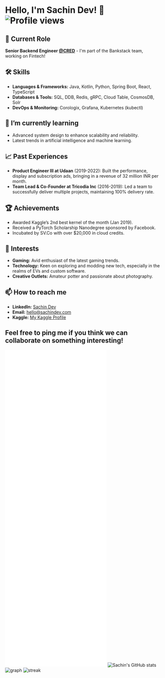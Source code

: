 # Hello, I'm Sachin Dev! 👋 ![Profile views](https://komarev.com/ghpvc/?username=heysachin)

## 💼 Current Role
**Senior Backend Engineer [@CRED](https://cred.club)** - I'm part of the Bankstack team, working on Fintech!

## 🛠 Skills
- **Languages & Frameworks:** Java, Kotlin, Python, Spring Boot, React, TypeScript
- **Databases & Tools:** SQL, DDB, Redis, gRPC, Cloud Table, CosmosDB, Solr
- **DevOps & Monitoring:** Corologix, Grafana, Kubernetes (kubectl)

## 🌱 I’m currently learning
- Advanced system design to enhance scalability and reliability.
- Latest trends in artificial intelligence and machine learning.

## 📈 Past Experiences
- **Product Engineer III at Udaan** (2019-2022): Built the performance, display and subscription ads, bringing in a revenue of 32 million INR per month. 
- **Team Lead & Co-Founder at Tricodia Inc** (2016-2019): Led a team to successfully deliver multiple projects, maintaining 100% delivery rate.

## 🏆 Achievements
- Awarded Kaggle’s 2nd best kernel of the month (Jan 2019).
- Received a PyTorch Scholarship Nanodegree sponsored by Facebook.
- Incubated by SV.Co with over $20,000 in cloud credits.

## 👀 Interests
- **Gaming:** Avid enthusiast of the latest gaming trends.
- **Technology:** Keen on exploring and modding new tech, especially in the realms of EVs and custom software.
- **Creative Outlets:** Amateur potter and passionate about photography.

## 📫 How to reach me
- **LinkedIn:** [Sachin Dev](https://linkedin.com/in/sachin-dev)
- **Email:** [hello@sachindev.com](mailto:hello@sachindev.com)
- **Kaggle:** [My Kaggle Profile](https://www.kaggle.com/devilsknight)
## Feel free to ping me if you think we can collaborate on something interesting!

![Metrics](/github-metrics.svg)
![Sachin's GitHub stats](https://github-readme-stats.vercel.app/api?username=heysachin&show_icons=true)
![graph](https://github-readme-activity-graph.vercel.app/graph?username=heysachin&bg_color=0000000&color=2980b9&line=2980b9&point=27ae60&area_color=2980b9&area=true&hide_border=true)
![streak](https://streak-stats.demolab.com/?user=heysachin&hide_border=true&background=00000000&border=2980b9&stroke=2980b9&ring=27ae60&fire=27ae60&currStreakNum=2980b9&sideNums=2980b9&currStreakLabel=2980b9&sideLabels=2980b9&dates=2980b9)